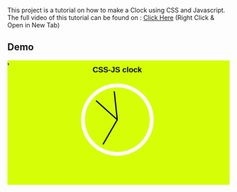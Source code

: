 This project is a tutorial on how to make a Clock using CSS and Javascript. The
full video of this tutorial can be found on :
<a href="https://youtu.be/Oi763-xb074">Click Here</a> (Right Click & Open in New
Tab)

## Demo

<img src="assets/CSS-JS_Clock.gif">
